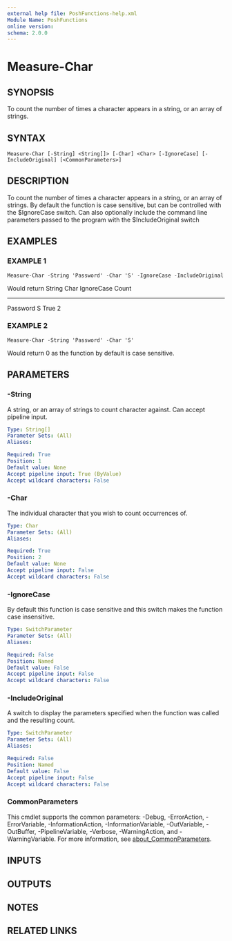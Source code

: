 ```yaml
---
external help file: PoshFunctions-help.xml
Module Name: PoshFunctions
online version:
schema: 2.0.0
---
```


# Measure-Char

## SYNOPSIS
To count the number of times a character appears in a string, or an array of strings.

## SYNTAX

```
Measure-Char [-String] <String[]> [-Char] <Char> [-IgnoreCase] [-IncludeOriginal] [<CommonParameters>]
```

## DESCRIPTION
To count the number of times a character appears in a string, or an array of strings.
By default the function is case sensitive, but can be controlled with the $IgnoreCase switch.
Can also optionally include the command line parameters passed to the program with the $IncludeOriginal switch

## EXAMPLES

### EXAMPLE 1
```
Measure-Char -String 'Password' -Char 'S' -IgnoreCase -IncludeOriginal
```

Would return
String   Char IgnoreCase Count
------   ---- ---------- -----
Password    S True           2

### EXAMPLE 2
```
Measure-Char -String 'Password' -Char 'S'
```

Would return
0
as the function by default is case sensitive.

## PARAMETERS

### -String
A string, or an array of strings to count character against.
Can accept pipeline input.

```yaml
Type: String[]
Parameter Sets: (All)
Aliases:

Required: True
Position: 1
Default value: None
Accept pipeline input: True (ByValue)
Accept wildcard characters: False
```

### -Char
The individual character that you wish to count occurrences of.

```yaml
Type: Char
Parameter Sets: (All)
Aliases:

Required: True
Position: 2
Default value: None
Accept pipeline input: False
Accept wildcard characters: False
```

### -IgnoreCase
By default this function is case sensitive and this switch makes the function case insensitive.

```yaml
Type: SwitchParameter
Parameter Sets: (All)
Aliases:

Required: False
Position: Named
Default value: False
Accept pipeline input: False
Accept wildcard characters: False
```

### -IncludeOriginal
A switch to display the parameters specified when the function was called and the resulting count.

```yaml
Type: SwitchParameter
Parameter Sets: (All)
Aliases:

Required: False
Position: Named
Default value: False
Accept pipeline input: False
Accept wildcard characters: False
```

### CommonParameters
This cmdlet supports the common parameters: -Debug, -ErrorAction, -ErrorVariable, -InformationAction, -InformationVariable, -OutVariable, -OutBuffer, -PipelineVariable, -Verbose, -WarningAction, and -WarningVariable. For more information, see [about_CommonParameters](http://go.microsoft.com/fwlink/?LinkID=113216).

## INPUTS

## OUTPUTS

## NOTES

## RELATED LINKS

